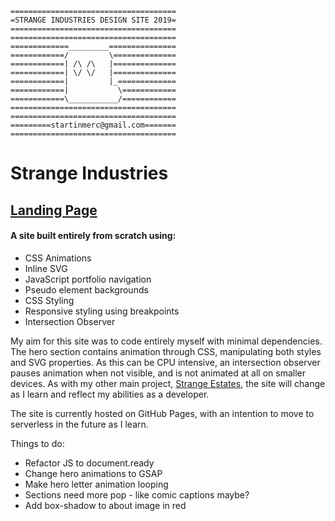 ```
=====================================
=STRANGE INDUSTRIES DESIGN SITE 2019=
=====================================
=====================================
=============_________===============
============/         \==============
============| /\ /\   |==============
============| \/ \/   |==============
============|         |_=============
============|           \============
============\___________/============
=====================================
=====================================
=========startinmerc@gmail.com=======
=====================================
```
# Strange Industries

## [Landing Page](https://www.strangeindustries.co.uk)

#### A site built entirely from scratch using:

* CSS Animations
* Inline SVG
* JavaScript portfolio navigation
* Pseudo element backgrounds
* CSS Styling
* Responsive styling using breakpoints
* Intersection Observer

My aim for this site was to code entirely myself with minimal dependencies.
The hero section contains animation through CSS, manipulating both styles and SVG properties.
As this can be CPU intensive, an intersection observer pauses animation when not visible, and is not animated at all on smaller devices.
As with my other main project, [Strange Estates](https://github.com/startinmerc/strange-estates), the site will change as I learn and reflect my abilities as a developer.

The site is currently hosted on GitHub Pages, with an intention to move to serverless in the future as I learn.

Things to do:
* Refactor JS to document.ready
* Change hero animations to GSAP
* Make hero letter animation looping
* Sections need more pop - like comic captions maybe?
* Add box-shadow to about image in red
